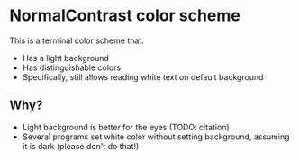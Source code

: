 # NormalContrast color scheme

This is a terminal color scheme that:

* Has a light background
* Has distinguishable colors
* Specifically, still allows reading white text on default background

## Why?

* Light background is better for the eyes (TODO: citation)
* Several programs set white color without setting background, assuming it is
  dark (please don't do that!)
